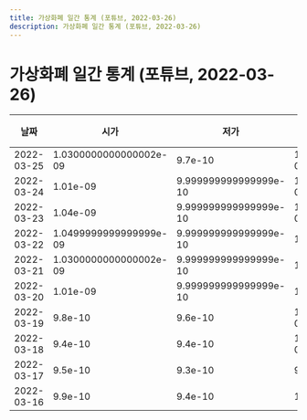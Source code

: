 ```yaml
---
title: 가상화폐 일간 통계 (포튜브, 2022-03-26)
description: 가상화폐 일간 통계 (포튜브, 2022-03-26)
---
```


가상화폐 일간 통계 (포튜브, 2022-03-26)
===

|날짜|시가|저가|고가|종가|비고|
|--|--|--|--|--|--|
|2022-03-25|1.0300000000000002e-09|9.7e-10|1.0499999999999999e-09|9.9e-10|    |
|2022-03-24|1.01e-09|9.999999999999999e-10|1.0499999999999999e-09|1.02e-09|    |
|2022-03-23|1.04e-09|9.999999999999999e-10|1.0499999999999999e-09|1.02e-09|    |
|2022-03-22|1.0499999999999999e-09|9.999999999999999e-10|1.09e-09|1.04e-09|    |
|2022-03-21|1.0300000000000002e-09|9.999999999999999e-10|1.06e-09|1.0499999999999999e-09|    |
|2022-03-20|1.01e-09|9.999999999999999e-10|1.13e-09|1.0300000000000002e-09|    |
|2022-03-19|9.8e-10|9.6e-10|1.0499999999999999e-09|1.02e-09|    |
|2022-03-18|9.4e-10|9.4e-10|1.0300000000000002e-09|9.8e-10|    |
|2022-03-17|9.5e-10|9.3e-10|9.6e-10|9.5e-10|    |
|2022-03-16|9.9e-10|9.4e-10|1.02e-09|9.5e-10|    |
